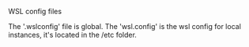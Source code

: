 WSL config files

The '.wslconfig' file is global.
The 'wsl.config' is the wsl config for local instances, it's located in the /etc folder.